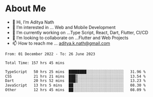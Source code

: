 # About Me

- 👋 Hi, I’m Aditya Nath
- 👀 I’m interested in ... Web and Mobile Development
- 🌱 I’m currently working on ...Type Script, React, Dart, Flutter, CI/CD
- 💞️ I’m looking to collaborate on ...Flutter and Web Projects
- 📫 How to reach me ... aditya.k.nath@gmail.com

<!--START_SECTION:waka-->

```txt
From: 01 December 2022 - To: 26 June 2023

Total Time: 157 hrs 45 mins

TypeScript   50 hrs 25 mins  ████████░░░░░░░░░░░░░░░░░   31.96 %
CSS          21 hrs 21 mins  ███▒░░░░░░░░░░░░░░░░░░░░░   13.54 %
Dart         20 hrs 52 mins  ███▒░░░░░░░░░░░░░░░░░░░░░   13.23 %
JavaScript   13 hrs 5 mins   ██░░░░░░░░░░░░░░░░░░░░░░░   08.30 %
Other        12 hrs 45 mins  ██░░░░░░░░░░░░░░░░░░░░░░░   08.09 %
```

<!--END_SECTION:waka-->

<!---
kronosking007/kronosking007 is a ✨ special ✨ repository because its `README.md` (this file) appears on your GitHub profile.
You can click the Preview link to take a look at your changes.
--->
